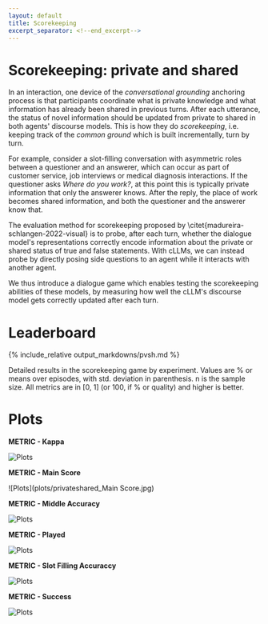 ```yaml
---
layout: default
title: Scorekeeping
excerpt_separator: <!--end_excerpt-->
---
```


<style>
    table {
        margin-left: auto;
        margin-right: auto;
    }
</style>

# Scorekeeping: private and shared

In an interaction, one device of the *conversational grounding* anchoring process is that participants coordinate what is private knowledge and what information has already been shared in previous turns. After each utterance, the status of novel information should be updated from private to shared in both agents' discourse models. This is how they do *scorekeeping*, i.e. keeping track of the *common ground* which is built incrementally, turn by turn.
<!--end_excerpt-->

For example, consider a slot-filling conversation with asymmetric roles between a questioner and an answerer, which can occur as part of customer service, job interviews or medical diagnosis interactions. If the questioner asks *Where do you work?*, at this point this is typically private information that only the answerer knows. After the reply, the place of work becomes shared information, and both the questioner and the answerer know that.

The evaluation method for scorekeeping proposed by \citet{madureira-schlangen-2022-visual} is to probe, after each turn, whether the dialogue model's representations correctly encode information about the private or shared status of true and false statements. With cLLMs, we can instead probe by directly posing side questions to an agent while it interacts with another agent.

We thus introduce a dialogue game which enables testing the scorekeeping abilities of these models, by measuring how well the cLLM's discourse model gets correctly updated after each turn.

# Leaderboard

{% include_relative output_markdowns/pvsh.md %}

Detailed results in the scorekeeping game by experiment. Values are % or means over episodes, with std.
deviation in parenthesis. n is the sample size. All metrics are in [0, 1] (or 100, if % or quality) and higher is better.

# Plots

<b> METRIC - Kappa </b>

![Plots](plots/privateshared_Kappa.jpg)

<b> METRIC - Main Score </b>

![Plots](plots/privateshared_Main Score.jpg)

<b> METRIC - Middle Accuracy </b>

![Plots](plots/privateshared_Middle-Accuracy.jpg)

<b> METRIC - Played </b>

![Plots](plots/privateshared_Played.jpg)

<b> METRIC - Slot Filling Accuraccy </b>

![Plots](plots/privateshared_Slot-Filling-Accuracy.jpg)

<b> METRIC - Success </b>

![Plots](plots/privateshared_Success.jpg)

